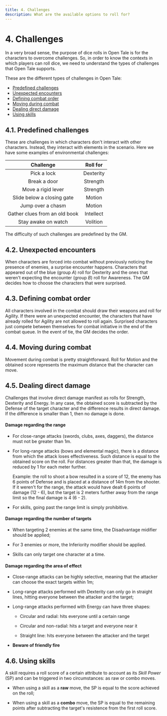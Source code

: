 ```yaml
---
title: 4. Challenges
description: What are the available options to roll for?
---
```


# 4. Challenges

In a very broad sense, the purpose of dice rolls in Open Tale is for the
characters to overcome challenges. So, in order to know the contexts in which
players can roll dice, we need to understand the types of challenges that Open
Tale supports.

These are the different types of challenges in Open Tale:

* [Predefined challenges](#41-predefined-challenges)
* [Unexpected encounters](#42-unexpected-encounters)
* [Defining combat order](#43-defining-combat-order)
* [Moving during combat](#44-moving-during-combat)
* [Dealing direct damage](#45-dealing-direct-damage)
* [Using skills](#46-using-skills)

## 4.1. Predefined challenges

These are challenges in which characters don't interact with other characters.
Instead, they interact with elements in the scenario. Here we have some examples
of environmental challenges:

| Challenge | Roll for
|:-:|:-:
| Pick a lock | Dexterity
| Break a door | Strength
| Move a rigid lever | Strength
| Slide below a closing gate | Motion
| Jump over a chasm | Motion
| Gather clues from an old book | Intellect
| Stay awake on watch | Volition

The difficulty of such challenges are predefined by the GM.

## 4.2. Unexpected encounters

When characters are forced into combat without previously noticing the presence
of enemies, a surprise encounter happens. Characters that appeared out of the
blue (group *A*) roll for Dexterity and the ones that weren't expecting the
encounter (group *B*) roll for Awareness. The GM decides how to choose the
characters that were surprised.

## 4.3. Defining combat order

All characters involved in the combat should draw their weapons and roll for
Agility. If there were an unexpected encounter, the characters that have already
rolled for Agility are not allowed to roll again. Surprised characters just
compete between themselves for combat initiative in the end of the combat queue.
In the event of tie, the GM decides the order.

## 4.4. Moving during combat

Movement during combat is pretty straightforward. Roll for Motion and the
obtained score represents the maximum distance that the character can move.

## 4.5. Dealing direct damage

Challenges that involve direct damage manifest as rolls for Strength, Dexterity
and Energy. In any case, the obtained score is subtracted by the Defense of the
target character and the difference results in direct damage. If the difference
is smaller than 1, then no damage is done.

#### Damage regarding the range

* For close-range attacks (swords, clubs, axes, daggers), the distance must not
be greater than 1m.

* For long-range attacks (bows and elemental magic), there is a distance from
which the attack loses effectiveness. Such distance is equal to the obtained
score on the roll. For distances greater than that, the damage is reduced by 1
for each meter further.

    Example: the roll to shoot a bow resulted in a score of 12, the enemy has 6
    points of Defense and is placed at a distance of 14m from the shooter. If it
    weren't for the range, the attack would have dealt 6 points of damage (12 -
    6), but the target is 2 meters further away from the range limit so the
    final damage is 4 (6 - 2).

* For skills, going past the range limit is simply prohibitive.

#### Damage regarding the number of targets

* When targeting 2 enemies at the same time, the Disadvantage midifier should be
applied;

* For 3 enemies or more, the Inferiority modifier should be applied.

* Skills can only target one character at a time.

#### Damage regarding the area of effect

* Close-range attacks can be highly selective, meaning that the attacker can
choose the exact targets within 1m;

* Long-range attacks performed with Dexterity can only go in straight lines,
hitting everyone between the attacker and the target;

* Long-range attacks performed with Energy can have three shapes:

    * Circular and radial: hits everyone until a certain range

    * Circular and non-radial: hits a target and everyone near it

    * Straight line: hits everyone between the attacker and the target

* **Beware of friendly fire**

## 4.6. Using skills

A skill requires a roll score of a certain attribute to account as its *Skill
Power* (SP) and can be triggered in two circumstances: as raw or combo moves.

* When using a skill as a **raw** move, the SP is equal to the score achieved on
the roll;

* When using a skill as a **combo** move, the SP is equal to the remaining
points after subtracting the target's resistence from the first roll score.
